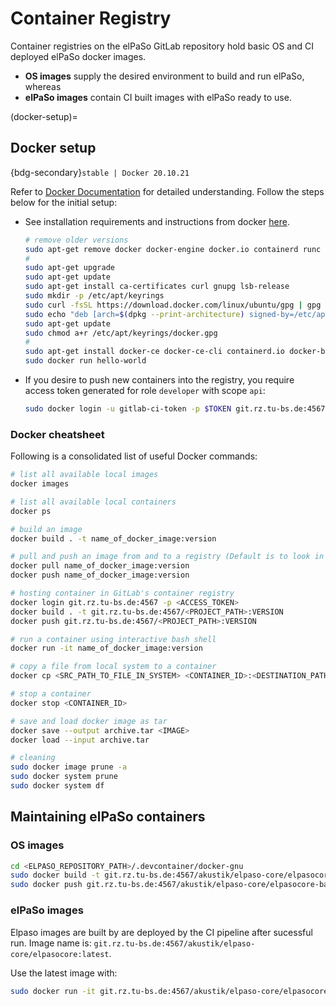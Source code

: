 # Container Registry

Container registries on the elPaSo GitLab repository hold basic OS and CI deployed elPaSo docker images.
 - **OS images** supply the desired environment to build and run elPaSo, whereas
 - **elPaSo images** contain CI built images with elPaSo ready to use.

(docker-setup)=
## Docker setup

{bdg-secondary}`stable | Docker 20.10.21`

Refer to [Docker Documentation](https://docs.docker.com/) for detailed understanding. Follow the steps below for the initial setup:
- See installation requirements and instructions from docker [here](https://docs.docker.com/engine/install/ubuntu/).
    ```bash
    # remove older versions
    sudo apt-get remove docker docker-engine docker.io containerd runc
    #
    sudo apt-get upgrade
    sudo apt-get update
    sudo apt-get install ca-certificates curl gnupg lsb-release
    sudo mkdir -p /etc/apt/keyrings
    sudo curl -fsSL https://download.docker.com/linux/ubuntu/gpg | gpg --dearmor -o /etc/apt/keyrings/docker.gpg
    sudo echo "deb [arch=$(dpkg --print-architecture) signed-by=/etc/apt/keyrings/docker.gpg] https://download.docker.com/linux/ubuntu  $(lsb_release -cs) stable" | tee /etc/apt/sources.list.d/docker.list > /dev/null
    sudo apt-get update
    sudo chmod a+r /etc/apt/keyrings/docker.gpg
    # 
    sudo apt-get install docker-ce docker-ce-cli containerd.io docker-buildx-plugin docker-compose-plugin
    sudo docker run hello-world
    ```
- If you desire to push new containers into the registry, you require access token generated for role `developer` with scope `api`:
    ```bash
    sudo docker login -u gitlab-ci-token -p $TOKEN git.rz.tu-bs.de:4567
    ```

### Docker cheatsheet

Following is a consolidated list of useful Docker commands:
```bash
# list all available local images
docker images

# list all available local containers
docker ps

# build an image
docker build . -t name_of_docker_image:version

# pull and push an image from and to a registry (Default is to look in DockerHub)
docker pull name_of_docker_image:version
docker push name_of_docker_image:version

# hosting container in GitLab's container registry
docker login git.rz.tu-bs.de:4567 -p <ACCESS_TOKEN>
docker build . -t git.rz.tu-bs.de:4567/<PROJECT_PATH>:VERSION
docker push git.rz.tu-bs.de:4567/<PROJECT_PATH>:VERSION

# run a container using interactive bash shell
docker run -it name_of_docker_image:version

# copy a file from local system to a container
docker cp <SRC_PATH_TO_FILE_IN_SYSTEM> <CONTAINER_ID>:<DESTINATION_PATH_IN_CONTAINER>

# stop a container
docker stop <CONTAINER_ID>

# save and load docker image as tar
docker save --output archive.tar <IMAGE>
docker load --input archive.tar

# cleaning
sudo docker image prune -a
sudo docker system prune
sudo docker system df
```

## Maintaining elPaSo containers

### OS images

```bash
cd <ELPASO_REPOSITORY_PATH>/.devcontainer/docker-gnu
sudo docker build -t git.rz.tu-bs.de:4567/akustik/elpaso-core/elpasocore-baseimage-ubuntu-x64:23.01.1 .
sudo docker push git.rz.tu-bs.de:4567/akustik/elpaso-core/elpasocore-baseimage-ubuntu-x64:23.01.1
```

### elPaSo images

Elpaso images are built by are deployed by the CI pipeline after sucessful run. Image name is: `git.rz.tu-bs.de:4567/akustik/elpaso-core/elpasocore:latest`.

Use the latest image with:
```bash
sudo docker run -it git.rz.tu-bs.de:4567/akustik/elpaso-core/elpasocore:latest
```